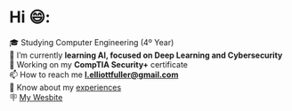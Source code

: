 # Hi 😄:
:mortar_board: Studying Computer Engineering (4º Year)<br>
:seedling: I’m currently **learning AI, focused on Deep Learning and Cybersecurity**<br>
🔐 Working on my **CompTIA Security+** certificate<br>
📫 How to reach me **l.elliottfuller@gmail.com**<br>
📄 Know about my [experiences](https://drive.google.com/file/d/1b7XbO9FYdEtsMTxM7Uy92LnIbdfy4SCE/view?usp=sharing)<br>
🪧 [My Wesbite](https://leonfullxr.github.io/MyWebsite/)<br>
